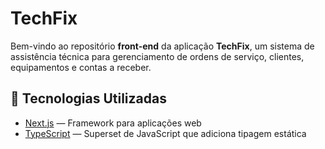 # TechFix

Bem-vindo ao repositório **front-end** da aplicação **TechFix**, um sistema de assistência técnica para gerenciamento de ordens de serviço, clientes, equipamentos e contas a receber.

## 🚀 Tecnologias Utilizadas

- [Next.js](https://nextjs.org/) — Framework para aplicações web
- [TypeScript](https://www.typescriptlang.org/) — Superset de JavaScript que adiciona tipagem estática
